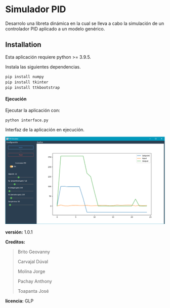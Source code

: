 # Simulador PID

Desarrolo una libreta dinámica en la cual se lleva a cabo la simulación de un controlador PID aplicado a un modelo genérico.

## Installation

Esta aplicación requiere python >= 3.9.5.

Instala las siguientes dependencias.

```sh
pip install numpy
pip install tkinter
pip install ttkbootstrap
```

#### Ejecución

Ejecutar la aplicación con:

```sh
python interface.py
```
Interfaz de la aplicación en ejecución.

![Ejecución de la aplicación](https://raw.githubusercontent.com/ANTHONYPACHAY/PID_simulator/master/assets/app.png?raw=true)


**versión:** 1.0.1

**Creditos:** 

> Brito Geovanny
> 
> Carvajal Dúval
> 
> Molina Jorge
> 
> Pachay Anthony
> 
> Toapanta José
 
**licencia:** GLP
